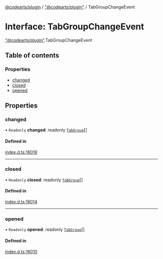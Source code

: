 [@codearts/plugin](../README.md) / ["@codearts/plugin"](../modules/_codearts_plugin_.md) / TabGroupChangeEvent

# Interface: TabGroupChangeEvent

["@codearts/plugin"](../modules/_codearts_plugin_.md).TabGroupChangeEvent

## Table of contents

### Properties

- [changed](codearts_plugin_.TabGroupChangeEvent.md#changed)
- [closed](codearts_plugin_.TabGroupChangeEvent.md#closed)
- [opened](codearts_plugin_.TabGroupChangeEvent.md#opened)

## Properties

### changed

• `Readonly` **changed**: readonly [`TabGroup`](codearts_plugin_.TabGroup.md)[]

#### Defined in

[index.d.ts:16019](https://github.com/huaweicloud/cloudide-plugin-api/blob/203b986/index.d.ts#L16019)

___

### closed

• `Readonly` **closed**: readonly [`TabGroup`](codearts_plugin_.TabGroup.md)[]

#### Defined in

[index.d.ts:16014](https://github.com/huaweicloud/cloudide-plugin-api/blob/203b986/index.d.ts#L16014)

___

### opened

• `Readonly` **opened**: readonly [`TabGroup`](codearts_plugin_.TabGroup.md)[]

#### Defined in

[index.d.ts:16010](https://github.com/huaweicloud/cloudide-plugin-api/blob/203b986/index.d.ts#L16010)
